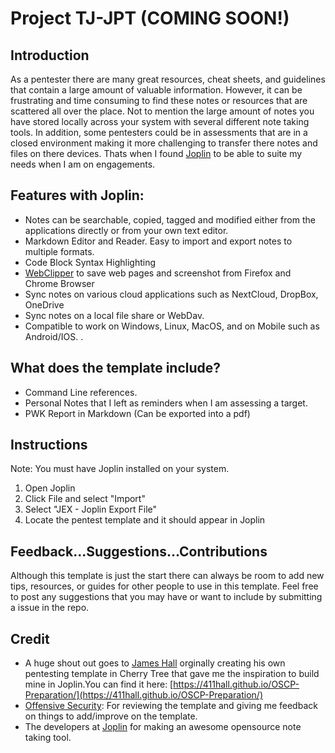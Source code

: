 # Project TJ-JPT (COMING SOON!)

## Introduction

As a pentester there are many great resources, cheat sheets, and guidelines that contain a large amount of valuable information. However, it can be frustrating and time consuming to find these notes or resources that are scattered all over the place. Not to mention the large amount of notes you have stored locally across your system with several different note taking tools.  In addition, some pentesters could be in assessments that are in a closed environment making it more challenging to transfer there notes and files on there devices. Thats when I found [Joplin](https://joplinapp.org/) to be able to suite my needs when I am on engagements.

## Features with Joplin:

 - Notes can be searchable,  copied, tagged and modified either from the applications directly or from your own text editor.
 - Markdown Editor and Reader. Easy to import and export notes to multiple formats. 
 - Code Block Syntax Highlighting
 - [WebClipper](https://joplinapp.org/clipper/) to save web pages and screenshot from Firefox and Chrome Browser
 - Sync notes on various cloud applications such as NextCloud, DropBox, OneDrive
 - Sync notes on a local file share or WebDav. 
 - Compatible to work on Windows, Linux, MacOS, and on Mobile such as Android/IOS.
.
 
 ## What does the template include?
 - Command Line references.
 - Personal Notes that I left as reminders when I am assessing a target.
 - PWK Report in Markdown (Can be exported into a pdf) 
 
## Instructions

Note: You must have Joplin installed on your system. 
1. Open Joplin
2. Click File and select "Import" 
3. Select "JEX - Joplin Export File"
4.  Locate the pentest template and it should appear in Joplin

## Feedback...Suggestions...Contributions

Although this template is just the start there can always be room to add new tips, resources, or guides for other people to use in this template. Feel free to post any suggestions that you may have or want to include by submitting a issue in the repo. 


## Credit

 - A huge shout out goes to [James Hall](https://twitter.com/411Hall) orginally creating his own pentesting template in Cherry Tree that gave me the inspiration to build mine in Joplin.You can find it here: [https://411hall.github.io/OSCP-Preparation/](https://411hall.github.io/OSCP-Preparation/)
 - [Offensive Security]([https://www.offensive-security.com/](https://www.offensive-security.com/)): For reviewing the template and giving me feedback on things to add/improve on the template.
 - The developers at [Joplin](https://joplinapp.org/) for making an awesome opensource note taking tool. 
 
